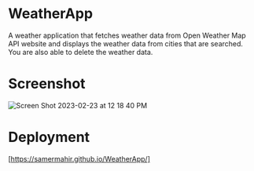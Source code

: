 # WeatherApp

A weather application that fetches weather data from Open Weather Map API website and displays the weather data from cities that are searched. You are also able to delete the weather data.

# Screenshot

![Screen Shot 2023-02-23 at 12 18 40 PM](https://user-images.githubusercontent.com/113157987/221021118-cfa61fbb-9bf8-4b01-aa83-97f243bd57cb.png)


# Deployment

[https://samermahir.github.io/WeatherApp/]

